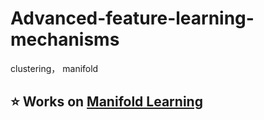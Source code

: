 # Advanced-feature-learning-mechanisms

clustering， manifold
## ⭐ Works on [Manifold Learning](Manifold-Learning/summary.md)
